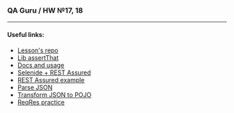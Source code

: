 ### QA Guru / HW №17, 18
___


#### Useful links:

* <a href="https://github.com/qa-guru/simple-rest-assured">Lesson's repo</a>
* <a href="https://assertj.github.io/doc/">Lib assertThat</a>
* <a href="https://github.com/rest-assured/rest-assured/wiki/usage">Docs and usage</a>
* <a href="https://github.com/autotests-cloud/allure-qaguru">Selenide + REST Assured</a>
* <a href="https://github.com/kadehar/rest-assured-example">REST Assured example</a>
* <a href="https://jsonlint.com/">Parse JSON</a>
* <a href="http://www.jsonschema2pojo.org/">Transform JSON to POJO</a>
* <a href="https://reqres.in/">ReqRes practice</a>
